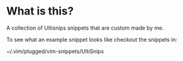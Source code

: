# What is this?

A collection of Ultisnips snippets that are custom made by me.

To see what an example snippet looks like checkout the snippets in:

~/.vim/plugged/vim-snippets/UltiSnips

